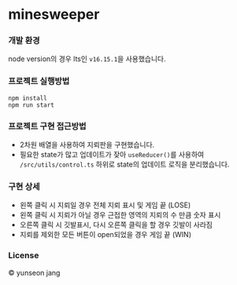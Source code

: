 # minesweeper

### 개발 환경

node version의 경우 lts인 `v16.15.1`을 사용했습니다.

### 프로젝트 실행방법

```
npm install
npm run start
```

### 프로젝트 구현 접근방법

- 2차원 배열을 사용하여 지뢰판을 구현했습니다.
- 필요한 state가 많고 업데이트가 잦아 `useReducer()`를 사용하여 `/src/utils/control.ts` 하위로 state의 업데이트 로직을 분리했습니다.

### 구현 상세

- 왼쪽 클릭 시 지뢰일 경우 전체 지뢰 표시 및 게임 끝 (LOSE)
- 왼쪽 클릭 시 지뢰가 아닐 경우 근접한 영역의 지뢰의 수 만큼 숫자 표시
- 오른쪽 클릭 시 깃발표시, 다시 오른쪽 클릭을 할 경우 깃발이 사라짐
- 지뢰를 제외한 모든 버튼이 open되었을 경우 게임 끝 (WIN)

### License

© yunseon jang
